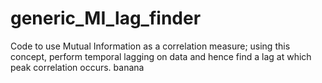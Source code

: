 # generic_MI_lag_finder
Code to use Mutual Information as a correlation measure; using this concept, perform temporal lagging on data and hence find a lag at which peak correlation occurs.
 banana
